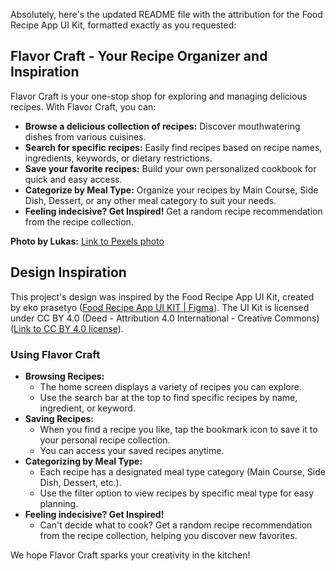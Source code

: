Absolutely, here's the updated README file with the attribution for the Food Recipe App UI Kit, formatted exactly as you requested:

## Flavor Craft - Your Recipe Organizer and Inspiration

Flavor Craft is your one-stop shop for exploring and managing delicious recipes. With Flavor Craft, you can:

* **Browse a delicious collection of recipes:** Discover mouthwatering dishes from various cuisines.
* **Search for specific recipes:** Easily find recipes based on recipe names, ingredients, keywords, or dietary restrictions.
* **Save your favorite recipes:** Build your own personalized cookbook for quick and easy access.
* **Categorize by Meal Type:** Organize your recipes by Main Course, Side Dish, Dessert, or any other meal category to suit your needs.
* **Feeling indecisive? Get Inspired!** Get a random recipe recommendation from the recipe collection.

**Photo by Lukas:** [Link to Pexels photo](https://www.pexels.com/photo/variety-of-vegetables-616401/)

## Design Inspiration

This project's design was inspired by the Food Recipe App UI Kit, created by eko prasetyo ([Food Recipe App UI KIT | Figma](https://www.figma.com/community/file/1211299616215066502/food-recipe-app-ui-kit)). The UI Kit is licensed under CC BY 4.0 (Deed - Attribution 4.0 International - Creative Commons) ([Link to CC BY 4.0 license](https://creativecommons.org/licenses/by/4.0/legalcode.en)).


### Using Flavor Craft

* **Browsing Recipes:**
    * The home screen displays a variety of recipes you can explore.
    * Use the search bar at the top to find specific recipes by name, ingredient, or keyword.
* **Saving Recipes:**
    * When you find a recipe you like, tap the bookmark icon to save it to your personal recipe collection.
    * You can access your saved recipes anytime.
* **Categorizing by Meal Type:**
    * Each recipe has a designated meal type category (Main Course, Side Dish, Dessert, etc.).
    * Use the filter option to view recipes by specific meal type for easy planning.
* **Feeling indecisive? Get Inspired!**
    * Can't decide what to cook? Get a random recipe recommendation from the recipe collection, helping you discover new favorites.

We hope Flavor Craft sparks your creativity in the kitchen!
